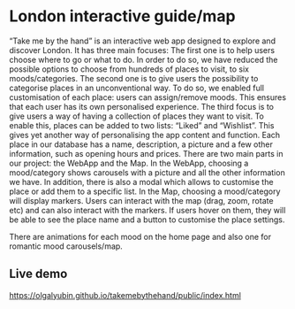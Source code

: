 # London interactive guide/map
“Take me by the hand” is an interactive web app designed to explore and discover London. It has three main focuses:
The first one is to help users choose where to go or what to do. In order to do so, we have reduced the possible options to choose from hundreds of places to visit, to six moods/categories. The second one is to give users the possibility to categorise places in an unconventional way. To do so, we enabled full customisation of each place: users can assign/remove moods. This ensures that each user has its own personalised experience. The third focus is to give users a way of having a collection of places they want to visit. To enable this, places can be added to two lists: “Liked” and “Wishlist”. This gives yet another way of personalising the app content and function.
Each place in our database has a name, description, a picture and a few other information, such as opening hours and prices.
There are two main parts in our project: the WebApp and the Map.
In the WebApp, choosing a mood/category shows carousels with a picture and all the other information we have. In addition, there is also a modal which allows to customise the place or add them to a specific list. In the Map, choosing a mood/category will display markers. Users can interact with the map (drag, zoom, rotate etc) and can also interact with the markers. If users hover on them, they will be able to see the place name and a button to customise the place settings.

There are animations for each mood on the home page and also one for romantic mood carousels/map.

## Live demo
https://olgalyubin.github.io/takemebythehand/public/index.html
